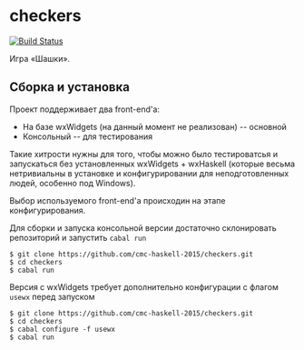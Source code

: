# checkers

[![Build Status](https://travis-ci.org/cmc-haskell-2015/checkers.svg?branch=master)](https://travis-ci.org/cmc-haskell-2015/checkers)

Игра «Шашки».

## Сборка и установка

Проект поддерживает два front-end'а:
* На базе wxWidgets (на данный момент не реализован) -- основной
* Консольный -- для тестирования

Такие хитрости нужны для того, чтобы можно было тестироватсья и запускаться без
установленных wxWidgets + wxHaskell (которые весьма нетривиальны в установке и
конфигурировании для неподготовленных людей, особенно под Windows).

Выбор используемого front-end'а происходин на этапе конфигурирования.

Для сборки и запуска консольной версии достаточно склонировать репозиторий и
запустить `cabal run`

```
$ git clone https://github.com/cmc-haskell-2015/checkers.git
$ cd checkers
$ cabal run
```

Версия с wxWidgets требует дополнительно конфигурации с флагом `usewx` перед запуском

```
$ git clone https://github.com/cmc-haskell-2015/checkers.git
$ cd checkers
$ cabal configure -f usewx
$ cabal run
```
